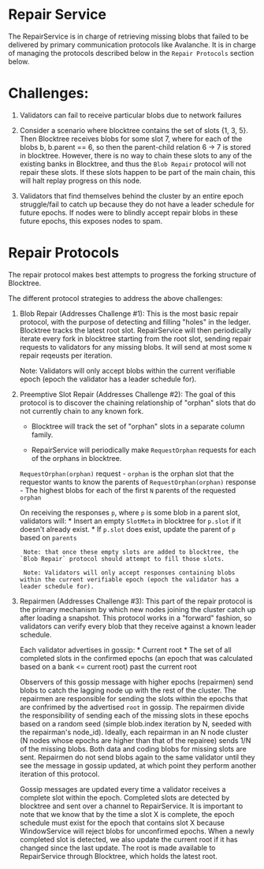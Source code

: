 # Repair Service

The RepairService is in charge of retrieving missing blobs that failed to be delivered by primary communication protocols like Avalanche. It is in charge of managing the protocols described below in the `Repair Protocols` section below.  

# Challenges:

1) Validators can fail to receive particular blobs due to network failures

2) Consider a scenario where blocktree contains the set of slots {1, 3, 5}. Then Blocktree receives blobs for some slot 7, where for each of the blobs b, b.parent == 6, so then the parent-child relation 6 -> 7 is stored in blocktree. However, there is no way to chain these slots to any of the existing banks in Blocktree, and thus the `Blob Repair` protocol will not repair these slots. If these slots happen to be part of the main chain, this will halt replay progress on this node.

3) Validators that find themselves behind the cluster by an entire epoch struggle/fail to catch up because they do not have a leader schedule for future epochs. If nodes were to blindly accept repair blobs in these future epochs, this exposes nodes to spam.

# Repair Protocols

The repair protocol makes best attempts to progress the forking structure of Blocktree. 

The different protocol strategies to address the above challenges:

1. Blob Repair (Addresses Challenge #1): 
    This is the most basic repair protocol, with the purpose of detecting and filling "holes" in the ledger. Blocktree tracks the latest root slot. RepairService will then periodically iterate every fork in blocktree starting from the root slot, sending repair requests to validators for any missing blobs. It will send at most some `N` repair reqeusts per iteration.

    Note: Validators will only accept blobs within the current verifiable epoch (epoch the validator has a leader schedule for).

2. Preemptive Slot Repair (Addresses Challenge #2):
    The goal of this protocol is to discover the chaining relationship of "orphan" slots that do not currently chain to any known fork. 

    * Blocktree will track the set of "orphan" slots in a separate column family. 

    * RepairService will periodically make `RequestOrphan` requests for each of the orphans in blocktree. 

    `RequestOrphan(orphan)` request - `orphan` is the orphan slot that the requestor wants to know the parents of
    `RequestOrphan(orphan)` response - The highest blobs for each of the first `N` parents of the requested `orphan` 

    On receiving the responses `p`, where `p` is some blob in a parent slot, validators will:
        * Insert an empty `SlotMeta` in blocktree for `p.slot` if it doesn't already exist.
        * If `p.slot` does exist, update the parent of `p` based on `parents`
    
        Note: that once these empty slots are added to blocktree, the `Blob Repair` protocol should attempt to fill those slots.

        Note: Validators will only accept responses containing blobs within the current verifiable epoch (epoch the validator has a leader schedule for).

3. Repairmen (Addresses Challenge #3):
    This part of the repair protocol is the primary mechanism by which new nodes joining the cluster catch up after loading a snapshot. This protocol works in a "forward" fashion, so validators can verify every blob that they receive against a known leader schedule.

    Each validator advertises in gossip:
        * Current root
        * The set of all completed slots in the confirmed epochs (an epoch that was calculated based on a bank <= current root) past the current root
    
    Observers of this gossip message with higher epochs (repairmen) send blobs to catch the lagging node up with the rest of the cluster. The repairmen are responsible for sending the slots within the epochs that are confrimed by the advertised `root` in gossip. The repairmen divide the responsibility of sending each of the missing slots in these epochs based on a random seed (simple blob.index iteration by N, seeded with the repairman's node_id). Ideally, each repairman in an N node cluster (N nodes whose epochs are higher than that of the repairee) sends 1/N of the missing blobs. Both data and coding blobs for missing slots are sent. Repairmen do not send blobs again to the same validator until they see the message in gossip updated, at which point they perform another iteration of this protocol.

    Gossip messages are updated every time a validator receives a complete slot within the epoch. Completed slots are detected by blocktree and sent over a channel to RepairService. It is important to note that we know that by the time a slot X is complete, the epoch schedule must exist for the epoch that contains slot X because WindowService will reject blobs for unconfirmed epochs. When a newly completed slot is detected, we also update the current root if it has changed since the last update. The root is made available to RepairService through Blocktree, which holds the latest root.
